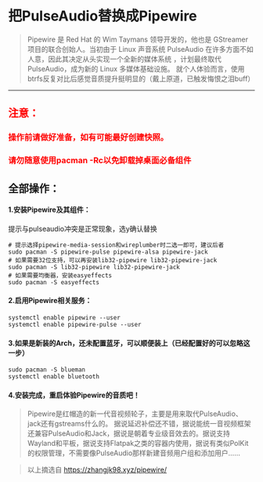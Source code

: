 # 把PulseAudio替换成Pipewire


>Pipewire 是 Red Hat 的 Wim Taymans 领导开发的，他也是 GStreamer 项目的联合创始人。当初由于 Linux 声音系统 PulseAudio 在许多方面不如人意，因此其决定从头实现一个全新的媒体系统 ，计划最终取代 PulseAudio，成为新的 Linux 多媒体基础设施。 
>就个人体验而言，使用btrfs反复对比后感觉音质提升挺明显的（戴上原道，已触发悔恨之泪buff）

---
<h2 p style="color:#FF0000";>注意：</h2>
<h3 p style="color:#FF0000";>操作前请做好准备，如有可能最好创建快照。</h3>
<h3 p style="color:#FF0000";>请勿随意使用pacman -Rc以免卸载掉桌面必备组件</h3>

## 全部操作：

#### 1.安装Pipewire及其组件：
提示与pulseaudio冲突是正常现象，选y确认替换
```shell# 安装Pipewire本体
# 提示选择pipewire-media-session和wireplumber时二选一即可，建议后者
sudo pacman -S pipewire-pulse pipewire-alsa pipewire-jack
# 如果需要32位支持，可以再安装lib32-pipewire lib32-pipewire-jack
sudo pacman -S lib32-pipewire lib32-pipewire-jack
# 如果需要均衡器，安装easyeffects
sudo pacman -S easyeffects
```

#### 2.启用Pipewire相关服务：

```shell
systemctl enable pipewire --user
systemctl enable pipewire-pulse --user
```

#### 3.如果是新装的Arch，还未配置蓝牙，可以顺便装上（已经配置好的可以忽略这一步）

```shell
sudo pacman -S blueman
systemctl enable bluetooth
```


#### 4.安装完成，重启体验Pipewire的音质吧！

>Pipewire是红帽造的新一代音视频轮子，主要是用来取代PulseAudio、jack还有gstreams什么的。
>据说延迟补偿还不错，据说能统一音视频框架还兼容PulseAudio和Jack，据说是朝着专业级音效去的。据说支持Wayland和平板，据说支持Flatpak之类的容器内使用，据说有类似PolKit的权限管理，不需要像PulseAudio那样新建音频用户组和添加用户……

>以上摘选自 https://zhangjk98.xyz/pipewire/